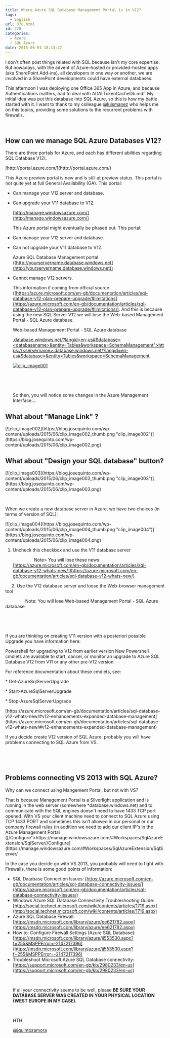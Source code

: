 ```yaml
---
title: Where Azure SQL Database Management Portal is in V12?
tags:
  - English
url: 378.html
id: 378
categories:
  - Azure
  - SQL Azure
date: 2015-06-01 18:13:47
---
```


I don't often post things related with SQL because isn't my core expertise. But nowadays, with the advent of Azure-hosted or provided-hosted apps (aka SharePoint Add-ins), all developers in one way or another, we are involved in a SharePoint developments could have external databases.  <p>This afternoon I was deploying one Office 365 App in Azure, and because Authentications matters, had to deal with ADALTokenCacheDb.mdf. My initial idea was put this database into SQL Azure, so this is how my battle started with it. I want to thank to my colleague [@luismanez](https://twitter.com/luismanez) who helps me on this topics, providing some solutions to the recurrent problems with firewalls.  <p>&nbsp; 

## How can we manage SQL Azure Databases V12?
 <p>There are three portals for Azure, and each has different abilities regarding SQL Database V12\.  <p>[http://portal.azure.com/](http://portal.azure.com/)  <p>This Azure preview portal is new and is still at preview status. This portal is not quite yet at full General Availability (GA). This portal:  

*   Can manage your V12 server and database.  <li>Can upgrade your V11 database to V12. <p>[http://manage.windowsazure.com/](http://manage.windowsazure.com/)  <p>This Azure portal might eventually be phased out. This portal:  

*   Can manage your V12 server and database.  <li>Can not upgrade your V11 database to V12. <p>Azure SQL Database Management portal ([http://yourservername.database.windows.net](http://yourservername.database.windows.net))  

*   Cannot manage V12 servers. <p>This information if coming from official source ([https://azure.microsoft.com/en-gb/documentation/articles/sql-database-v12-plan-prepare-upgrade/#limitations](https://azure.microsoft.com/en-gb/documentation/articles/sql-database-v12-plan-prepare-upgrade/#limitations)). And this is because using the new SQL Server V12 we will lose the Web-based Management Portal - SQL Azure database.  <p>Web-based Management Portal - SQL Azure database  <p>[.database.windows.net/?langid=en-us#$database=<databasename>&entity=Tables&workspace=SchemaManagement">https://<servername>.database.windows.net/?langid=en-us#$database=<databasename>&entity=Tables&workspace=SchemaManagement](https://<servername)  <p>[![clip_image001](https://blog.josequinto.com/wp-content/uploads/2015/06/clip_image001_thumb.png "clip_image001")](https://blog.josequinto.com/wp-content/uploads/2015/06/clip_image001.png)  <p>&nbsp; <p>&nbsp; <p>So then, you will notice some changes in the Azure Management Interface….  

## What about "Manage Link" ?
 <p>[![clip_image002](https://blog.josequinto.com/wp-content/uploads/2015/06/clip_image002_thumb.png "clip_image002")](https://blog.josequinto.com/wp-content/uploads/2015/06/clip_image002.png)  

## What about "Design your SQL database" button?
 <p>[![clip_image003](https://blog.josequinto.com/wp-content/uploads/2015/06/clip_image003_thumb.png "clip_image003")](https://blog.josequinto.com/wp-content/uploads/2015/06/clip_image003.png)  <p>&nbsp; <p>When we create a new database server in Azure, we have two choices (in terms of version of SQL):  <p>[![clip_image004](https://blog.josequinto.com/wp-content/uploads/2015/06/clip_image004_thumb.png "clip_image004")](https://blog.josequinto.com/wp-content/uploads/2015/06/clip_image004.png)  

1.  Uncheck this checkbox and use the V11 database server <p>&nbsp;&nbsp;&nbsp;&nbsp;&nbsp;&nbsp;&nbsp;&nbsp;&nbsp;&nbsp;&nbsp;&nbsp;&nbsp;&nbsp;&nbsp;&nbsp; Note> You will lose these news: [https://azure.microsoft.com/en-gb/documentation/articles/sql-database-v12-whats-new/](https://azure.microsoft.com/en-gb/documentation/articles/sql-database-v12-whats-new/)

&nbsp;&nbsp;&nbsp;&nbsp; 2\. Use the V12 database server and loose the Web-browser management tool

&nbsp;&nbsp;&nbsp;&nbsp;&nbsp;&nbsp;&nbsp;&nbsp;&nbsp;&nbsp;&nbsp;&nbsp;&nbsp;&nbsp;&nbsp; Note: You will lose Web-based Management Portal - SQL Azure database
 <p>&nbsp; <p>&nbsp; <p>If you are thinking on creating V11 version with a posteriori possible Upgrade you have information here:  <p>Powershell for upgrading to V12 from earlier version New Powershell cmdlets are available to start, cancel, or monitor an upgrade to Azure SQL Database V12 from V11 or any other pre-V12 version.  <p>For reference documentation about these cmdlets, see:  <p>* Get-AzureSqlServerUpgrade  <p>* Start-AzureSqlServerUpgrade  <p>* Stop-AzureSqlServerUpgrade  <p>[https://azure.microsoft.com/en-gb/documentation/articles/sql-database-v12-whats-new/#v12-enhancements-expanded-database-management](https://azure.microsoft.com/en-gb/documentation/articles/sql-database-v12-whats-new/#v12-enhancements-expanded-database-management)  <p>If you decide create V12 version of SQL Azure, probably you will have problems connecting to SQL Azure from VS.  <p>&nbsp; <p>&nbsp; 

## Problems connecting VS 2013 with SQL Azure?
 <p>Why can we connect using Mangement Portal, but not with VS?  <p>That is because Management Portal is a Silverlight application and is running in the web server (somewhere *database.windows.net) and to communicate with the SQL engines doesn't need to have 1433 TCP port opened. With VS your client machine need to connect to SQL Azure using TCP 1433 PORT and sometimes this isn’t allowed in our personal or our company firewall rules (in addition we need to add our client IP's in the Azure Management Portal ([/Configure">https://manage.windowsazure.com/#Workspaces/SqlAzureExtension/SqlServer/<servername>/Configure](https://manage.windowsazure.com/#Workspaces/SqlAzureExtension/SqlServer/<servername))  <p>&nbsp; <p>In the case you decide go with VS 2013, you probably will need to fight with Firewalls, there is some good points of information:  

*   SQL Database Connection Issues: [https://azure.microsoft.com/en-gb/documentation/articles/sql-database-connectivity-issues/](https://azure.microsoft.com/en-gb/documentation/articles/sql-database-connectivity-issues/)  <li>Windows Azure SQL Database Connectivity Troubleshooting Guide: [http://social.technet.microsoft.com/wiki/contents/articles/1719.aspx](http://social.technet.microsoft.com/wiki/contents/articles/1719.aspx)  <li>Azure SQL Database Firewall: [https://msdn.microsoft.com/library/azure/ee621782.aspx](https://msdn.microsoft.com/library/azure/ee621782.aspx)  <li>How to: Configure Firewall Settings (Azure SQL Database): [https://msdn.microsoft.com/library/azure/jj553530.aspx?f=255&MSPPError=-2147217396](https://msdn.microsoft.com/library/azure/jj553530.aspx?f=255&MSPPError=-2147217396)  <li>Troubleshoot Microsoft Azure SQL Database connectivity: [https://support.microsoft.com/en-gb/kb/2980233/en-us](https://support.microsoft.com/en-gb/kb/2980233/en-us) <p>&nbsp; <p>If all your connectivity seems to be well, please **BE SURE YOUR DATABASE SERVER WAS CREATED IN YOUR PHYSICAL LOCATION (WEST EUROPE IN MY CASE).**&nbsp; <p>&nbsp; <p>HTH  <p>[@jquintozamora](https://twitter.com/jquintozamora)